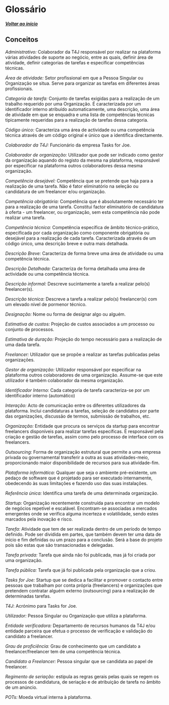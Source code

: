 # Glossário

##### [Voltar ao início](https://github.com/ajorgesantosp/upskill_java1_g1/blob/main/README.md)

## Conceitos

_Administrativo:_ Colaborador da T4J responsável por realizar na plataforma várias atividades de suporte ao negócio, entre as quais, definir área de atividade, definir categorias de tarefas e especificar competências técnicas.

_Área de atividade:_ Setor profissional em que a Pessoa Singular ou Organização se situa. Serve para organizar as tarefas em diferentes áreas profissionais.

_Categoria de tarefa:_ Conjunto de tarefas exigidas para a realização de um trabalho requerido por uma Organização. É caracterizada por um identificador interno atribuído automaticamente, uma descrição, uma área de atividade em que se enquadra e uma lista de competências técnicas tipicamente requeridas para a realização de tarefas dessa categoria.

_Código único:_ Caracteriza uma área de actividade ou uma competência técnica através de um código original e único que a identifica directamente.

_Colaborador da T4J:_ Funcionário da empresa Tasks for Joe.

_Colaborador de organização:_ Utilizador que pode ser indicado como gestor da organização aquando do registo da mesma na plataforma, responsável por especificar na plataforma outros colaboradores dessa mesma organização.

_Competência desejável:_ Competência que se pretende que haja para a realização de uma tarefa. Não é fator eliminatório na seleção ou candidatura de um freelancer e/ou organização.

_Competência obrigatória:_ Competência que é absolutamente necessário ter para a realização de uma tarefa. Constitui factor eliminatório de candidatura à oferta - um freelancer, ou organização, sem esta competência não pode realizar uma tarefa.

_Competência técnica:_ Competência específica de âmbito técnico-prático, especificada por cada organização como componente obrigatória ou desejável para a realização de cada tarefa. Caracterizada através de um código único, uma descrição breve e outra mais detalhada.

_Descrição Breve:_ Caracteriza de forma breve uma área de atividade ou uma competência técnica.

_Descrição Detalhada:_ Caracteriza de forma detalhada uma área de actividade ou uma competência técnica.

_Descrição informal:_ Descreve sucintamente a tarefa a realizar pelo(s) freelancer(s).

_Descrição técnica:_ Descreve a tarefa a realizar pelo(s) freelancer(s) com um elevado nível de pormenor técnico.

_Designação:_ Nome ou forma de designar algo ou alguém.

_Estimativa de custos:_ Projeção de custos associados a um processo ou conjunto de processos.

_Estimativa de duração:_ Projeção do tempo necessário para a realização de uma dada tarefa.

_Freelancer:_ Utilizador que se propõe a realizar as tarefas publicadas pelas organizações.

_Gestor de organização:_ Utilizador responsável por especificar na plataforma outros colaboradores de uma organização. Assume-se que este utilizador é também colaborador da mesma organização.

_Identificador Interno:_ Cada categoria de tarefa caracteriza-se por um identificador interno (automático)

_Interação:_ Acto de comunicação entre os diferentes utilizadores da plataforma. Inclui candidaturas a tarefas, seleção de candidatos por parte das organizações, discussão de termos, submissão de trabalhos, etc.

_Organização:_ Entidade que procura os serviços da startup para encontrar freelancers disponíveis para realizar tarefas específicas. É responsável pela criação e gestão de tarefas, assim como pelo processo de interface com os freelancers.

_Outsourcing:_ Forma de organização estrutural que permite a uma empresa privada ou governamental transferir a outra as suas atividades-meio, proporcionando maior disponibilidade de recursos para sua atividade-fim.

_Plataforma informática:_ Qualquer que seja o ambiente pré-existente, um pedaço de software que é projetado para ser executado internamente, obedecendo às suas limitações e fazendo uso das suas instalações.

_Referência única:_ Identifica uma tarefa de uma determinada organização.

_Startup:_ Organização recentemente construída para encontrar um modelo de negócios repetível e escalável. Encontram-se associadas a mercados emergentes onde se verifica alguma incerteza e volatilidade, sendo estes marcados pela inovação e risco.

_Tarefa:_ Atividade que tem de ser realizada dentro de um período de tempo definido. Pode ser dividida em partes, que também devem ter uma data de início e fim definidas ou um prazo para a conclusão. Será a base do projeto pois são estas que são transacionadas e delegadas.

_Tarefa privada:_ Tarefa que ainda não foi publicada, mas já foi criada por uma organização.

_Tarefa pública:_ Tarefa que já foi publicada pela organização que a criou.

_Tasks for Joe:_ Startup que se dedica a facilitar e promover o contacto entre pessoas que trabalham por conta própria (freelancers) e organizações que pretendem contratar alguém externo (outsourcing) para a realização de determinadas tarefas.

_T4J_: Acrónimo para Tasks for Joe.

_Utilizador:_ Pessoa Singular ou Organização que utiliza a plataforma.

_Entidade verificadora:_ Departamento de recursos humanos da T4J e/ou entidade parceira que efetua o processo de verificação e validação do candidato a freelancer.

_Grau de proficiência:_ Grau de conhecimento que um candidato a freelancer/freelancer tem de uma competência técnica.

_Candidato a Freelancer:_ Pessoa singular que se candidata ao papel de freelancer.

_Regimento de seriação:_ estipula as regras gerais pelas quais se regem os processos de candidatura, de seriação e de atribuição de tarefa no âmbito de um anúncio.

_POTs:_ Moeda virtual interna à plataforma.

